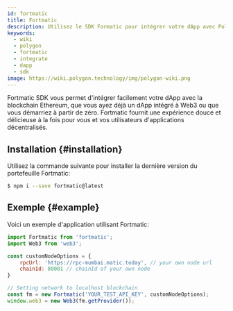 ```yaml
---
id: fortmatic
title: Fortmatic
description: Utilisez le SDK Formatic pour intégrer votre dApp avec Polygon
keywords:
  - wiki
  - polygon
  - fortmatic
  - integrate
  - dapp
  - sdk
image: https://wiki.polygon.technology/img/polygon-wiki.png
---
```


Fortmatic SDK vous permet d'intégrer facilement votre dApp avec la blockchain Ethereum, que vous ayez déjà un dApp intégré à Web3 ou que vous démarriez à partir de zéro. Fortmatic fournit une expérience douce et délicieuse à la fois pour vous et vos utilisateurs d'applications décentralisés.

## Installation {#installation}

Utilisez la commande suivante pour installer la dernière version du portefeuille Fortmatic:

```bash
$ npm i --save fortmatic@latest
```

## Exemple {#example}
Voici un exemple d'application utilisant Fortmatic:

```js title="example.js"
import Fortmatic from 'fortmatic';
import Web3 from 'web3';

const customNodeOptions = {
    rpcUrl: 'https://rpc-mumbai.matic.today', // your own node url
    chainId: 80001 // chainId of your own node
}

// Setting network to localhost blockchain
const fm = new Fortmatic('YOUR_TEST_API_KEY', customNodeOptions);
window.web3 = new Web3(fm.getProvider());
```
